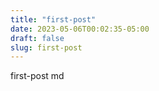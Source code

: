 ```yaml
---
title: "first-post"
date: 2023-05-06T00:02:35-05:00
draft: false
slug: first-post
---
```


first-post md

